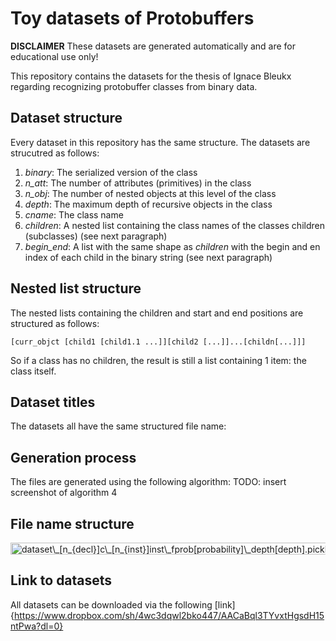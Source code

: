 # Toy datasets of Protobuffers
**DISCLAIMER** These datasets are generated automatically and are for educational use only!

This repository contains the datasets for the thesis of Ignace Bleukx regarding recognizing protobuffer classes from binary data.

## Dataset structure
Every dataset in this repository has the same structure.
The datasets are strucutred as follows:
1. *binary*: The serialized version of the class
2. *n_att*: The number of attributes (primitives) in the class
3. *n_obj*: The number of nested objects at this level of the class
4. *depth*: The maximum depth of recursive objects in the class
5. *cname*: The class name
6. *children*: A nested list containing the class names of the classes children (subclasses) (see next paragraph)
7. *begin_end*: A list with the same shape as *children* with the begin and en index of each child in the binary string (see next paragraph)

## Nested list structure
The nested lists containing the children and start and end positions are structured as follows:
``` 
[curr_objct [child1 [child1.1 ...]][child2 [...]]...[childn[...]]]
``` 
So if a class has no children, the result is still a list containing 1 item: the class itself.

## Dataset titles
The datasets all have the same structured file name:

## Generation process
The files are generated using the following algorithm:
TODO: insert screenshot of algorithm 4

## File name structure
<img src="https://bit.ly/34m4Oaw" align="center" border="0" alt="dataset\_[n_{decl}]c\_[n_{inst}]inst\_fprob[probability]\_depth[depth].pickle" width="592" height="19" />

## Link to datasets
All datasets can be downloaded via the following [link]{https://www.dropbox.com/sh/4wc3dqwl2bko447/AACaBql3TYvxtHgsdH15ntPwa?dl=0}
